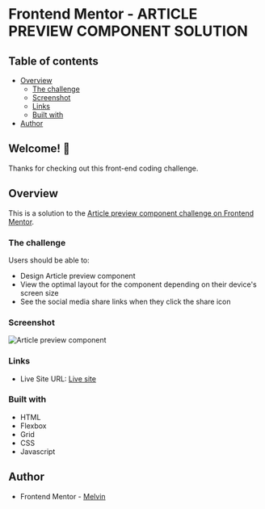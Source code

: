 # Frontend Mentor - ARTICLE PREVIEW COMPONENT SOLUTION

## Table of contents

-  [Overview](#overview)
   -  [The challenge](#the-challenge)
   -  [Screenshot](#screenshot)
   -  [Links](#links)
   -  [Built with](#built-with)
-  [Author](#author)

## Welcome! 👋

Thanks for checking out this front-end coding challenge.

## Overview

This is a solution to the [Article preview component challenge on Frontend Mentor](https://www.frontendmentor.io/challenges/article-preview-component-dYBN_pYFT).

### The challenge

Users should be able to:

-  Design Article preview component
-  View the optimal layout for the component depending on their device's screen size
-  See the social media share links when they click the share icon

### Screenshot

![Article preview component](/design/desktop-design.jpg)

### Links

-  Live Site URL: [Live site](https://boymelvs.github.io/ARTICLE-PREVIEW-COMPONET/)

### Built with

-  HTML
-  Flexbox
-  Grid
-  CSS
-  Javascript

## Author

-  Frontend Mentor - [Melvin](https://www.frontendmentor.io/profile/boymelvs)
